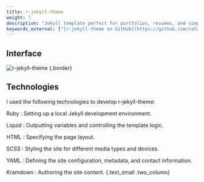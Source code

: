 ```yaml
---
title: r-jekyll-theme
weight: 7
description: "Jekyll template perfect for portfolios, resumes, and simple personal blogs."
keywords_external: ["[r-jekyll-theme on GitHub](https://github.com/rafalkaron/r-jekyll-theme)", "[r-jekyll-theme demo](https://rafalkaron.github.io/r-jekyll-theme/)"]
---
```


## Interface

![r-jekyll-theme](media/r-jekyll-theme/r-jekyll-theme.png)
{.border}

## Technologies

I used the following technologies to develop r-jekyll-theme:

Ruby
: Setting up a local Jekyll development environment.

Liquid
: Outputting variables and controlling the template logic.

HTML
: Specifying the page layout.

SCSS
: Styling the site for different media types and devices.

YAML
: Defining the site configuration, metadata, and contact information.

Kramdown
: Authoring the site content.
{.text_small .two_column}
